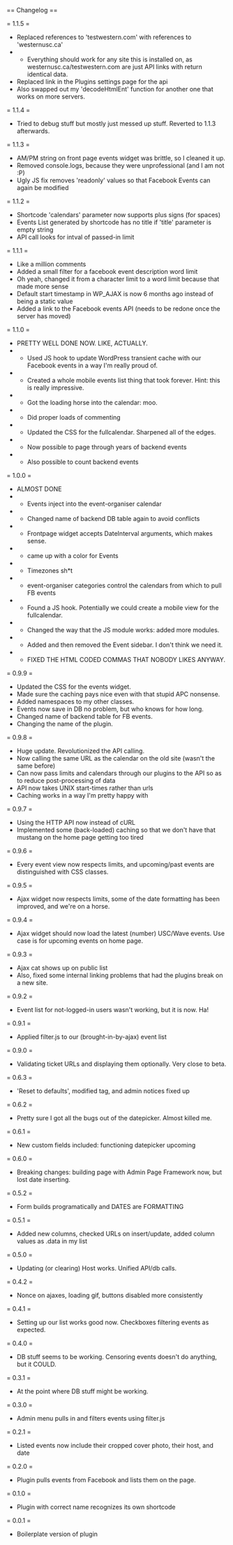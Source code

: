 == Changelog ==

= 1.1.5 =
* Replaced references to 'testwestern.com' with references to 'westernusc.ca'
* * Everything should work for any site this is installed on, as westernusc.ca/testwestern.com are just API links with return identical data.
* Replaced link in the Plugins settings page for the api
* Also swapped out my 'decodeHtmlEnt' function for another one that works on more servers.

= 1.1.4 =
* Tried to debug stuff but mostly just messed up stuff.  Reverted to 1.1.3 afterwards.

= 1.1.3 =
* AM/PM string on front page events widget was brittle, so I cleaned it up.
* Removed console.logs, because they were unprofessional (and I am not :P)
* Ugly JS fix removes 'readonly' values so that Facebook Events can again be modified 

= 1.1.2 =
* Shortcode 'calendars' parameter now supports plus signs (for spaces)
* Events List generated by shortcode has no title if 'title' parameter is empty string
* API call looks for intval of passed-in limit

= 1.1.1 =
* Like a million comments
* Added a small filter for a facebook event description word limit
* Oh yeah, changed it from a character limit to a word limit because that made more sense
* Default start timestamp in WP_AJAX is now 6 months ago instead of being a static value
* Added a link to the Facebook events API (needs to be redone once the server has moved)

= 1.1.0 =
* PRETTY WELL DONE NOW.  LIKE, ACTUALLY.
* * Used JS hook to update WordPress transient cache with our Facebook events in a way I'm really proud of.
* * Created a whole mobile events list thing that took forever.  Hint: this is really impressive.
* * Got the loading horse into the calendar: moo.
* * Did proper loads of commenting
* * Updated the CSS for the fullcalendar.  Sharpened all of the edges.
* * Now possible to page through years of backend events
* * Also possible to count backend events

= 1.0.0 =
* ALMOST DONE
* * Events inject into the event-organiser calendar
* * Changed name of backend DB table again to avoid conflicts
* * Frontpage widget accepts DateInterval arguments, which makes sense.
* * came up with a color for Events
* * Timezones sh*t
* * event-organiser categories control the calendars from which to pull FB events
* * Found a JS hook.  Potentially we could create a mobile view for the fullcalendar.
* * Changed the way that the JS module works: added more modules.
* * Added and then removed the Event sidebar.  I don't think we need it.
* * FIXED THE HTML CODED COMMAS THAT NOBODY LIKES ANYWAY.

= 0.9.9 =
* Updated the CSS for the events widget.
* Made sure the caching pays nice even with that stupid APC nonsense.
* Added namespaces to my other classes.
* Events now save in DB no problem, but who knows for how long.
* Changed name of backend table for FB events.
* Changing the name of the plugin.


= 0.9.8 =
* Huge update.  Revolutionized the API calling.
* Now calling the same URL as the calendar on the old site (wasn't the same before)
* Can now pass limits and calendars through our plugins to the API so as to reduce post-processing of data
* API now takes UNIX start-times rather than urls
* Caching works in a way I'm pretty happy with

= 0.9.7 =
* Using the HTTP API now instead of cURL
* Implemented some (back-loaded) caching so that we don't have that mustang on the home page getting too tired

= 0.9.6 =
* Every event view now respects limits, and upcoming/past events are distinguished with CSS classes.

= 0.9.5 =
* Ajax widget now respects limits, some of the date formatting has been improved, and we're on a horse.

= 0.9.4 =
* Ajax widget should now load the latest (number) USC/Wave events.  Use case is for upcoming events on home page.

= 0.9.3 =
* Ajax cat shows up on public list
* Also, fixed some internal linking problems that had the plugins break on a new site.

= 0.9.2 =
* Event list for not-logged-in users wasn't working, but it is now. Ha!

= 0.9.1 =
* Applied filter.js to our (brought-in-by-ajax) event list

= 0.9.0 =
* Validating ticket URLs and displaying them optionally.  Very close to beta.

= 0.6.3 =
* 'Reset to defaults', modified tag, and admin notices fixed up

= 0.6.2 =
* Pretty sure I got all the bugs out of the datepicker.  Almost killed me.

= 0.6.1 =
* New custom fields included: functioning datepicker upcoming

= 0.6.0 =
* Breaking changes: building page with Admin Page Framework now, but lost date inserting.

= 0.5.2 =
* Form builds programatically and DATES are FORMATTING

= 0.5.1 =
* Added new columns, checked URLs on insert/update, added column values as .data in my list

= 0.5.0 =
* Updating (or clearing) Host works. Unified API/db calls.

= 0.4.2 =
* Nonce on ajaxes, loading gif, buttons disabled more consistently

= 0.4.1 =
* Setting up our list works good now.  Checkboxes filtering events as expected.

= 0.4.0 =
* DB stuff seems to be working. Censoring events doesn't do anything, but it COULD.

= 0.3.1 =
* At the point where DB stuff might be working.

= 0.3.0 =
* Admin menu pulls in and filters events using filter.js

= 0.2.1 =
* Listed events now include their cropped cover photo, their host, and date

= 0.2.0 =
* Plugin pulls events from Facebook and lists them on the page.

= 0.1.0 =
* Plugin with correct name recognizes its own shortcode

= 0.0.1 =
* Boilerplate version of plugin